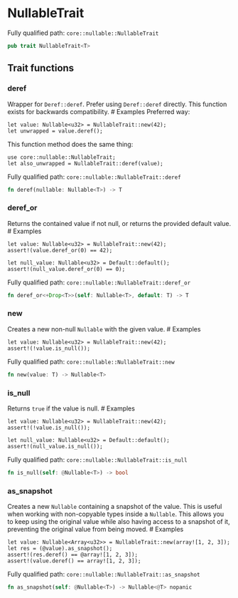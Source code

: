 # NullableTrait

Fully qualified path: `core::nullable::NullableTrait`

```rust
pub trait NullableTrait<T>
```

## Trait functions

### deref

Wrapper for `Deref::deref`. Prefer using `Deref::deref` directly.  This function exists for backwards compatibility.  # Examples  Preferred way:
```cairo
let value: Nullable<u32> = NullableTrait::new(42);
let unwrapped = value.deref();
```
This function method does the same thing:
```cairo
use core::nullable::NullableTrait;
let also_unwrapped = NullableTrait::deref(value);
```

Fully qualified path: `core::nullable::NullableTrait::deref`

```rust
fn deref(nullable: Nullable<T>) -> T
```


### deref_or

Returns the contained value if not null, or returns the provided default value.  # Examples
```cairo
let value: Nullable<u32> = NullableTrait::new(42);
assert!(value.deref_or(0) == 42);

let null_value: Nullable<u32> = Default::default();
assert!(null_value.deref_or(0) == 0);
```

Fully qualified path: `core::nullable::NullableTrait::deref_or`

```rust
fn deref_or<+Drop<T>>(self: Nullable<T>, default: T) -> T
```


### new

Creates a new non-null `Nullable` with the given value.  # Examples
```cairo
let value: Nullable<u32> = NullableTrait::new(42);
assert!(!value.is_null());
```

Fully qualified path: `core::nullable::NullableTrait::new`

```rust
fn new(value: T) -> Nullable<T>
```


### is_null

Returns `true` if the value is null.  # Examples
```cairo
let value: Nullable<u32> = NullableTrait::new(42);
assert!(!value.is_null());

let null_value: Nullable<u32> = Default::default();
assert!(null_value.is_null());
```

Fully qualified path: `core::nullable::NullableTrait::is_null`

```rust
fn is_null(self: @Nullable<T>) -> bool
```


### as_snapshot

Creates a new `Nullable` containing a snapshot of the value.  This is useful when working with non-copyable types inside a `Nullable`. This allows you to keep using the original value while also having access to a snapshot of it, preventing the original value from being moved.  # Examples
```cairo
let value: Nullable<Array<u32>> = NullableTrait::new(array![1, 2, 3]);
let res = (@value).as_snapshot();
assert!(res.deref() == @array![1, 2, 3]);
assert!(value.deref() == array![1, 2, 3]);
```

Fully qualified path: `core::nullable::NullableTrait::as_snapshot`

```rust
fn as_snapshot(self: @Nullable<T>) -> Nullable<@T> nopanic
```


